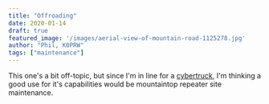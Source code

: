 ```yaml
---
title: "Offroading"
date: 2020-01-14
draft: true
featured_image: '/images/aerial-view-of-mountain-road-1125278.jpg'
author: "Phil, K0PRW"
tags: ["maintenance"]
---
```


This one's a bit off-topic, but since I'm in line for a [cybertruck](https://www.tesla.com/cybertruck), I'm thinking a good use for it's capabilities would be mountaintop repeater site maintenance. 